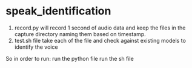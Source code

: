 speak_identification
====================
1. record.py will record 1 second of audio data and keep the files in the capture directory naming them based on timestamp.
2. test.sh file take each of the file and check against existing models to identify the voice

So in order to run:
  run the python file
  run the sh file

